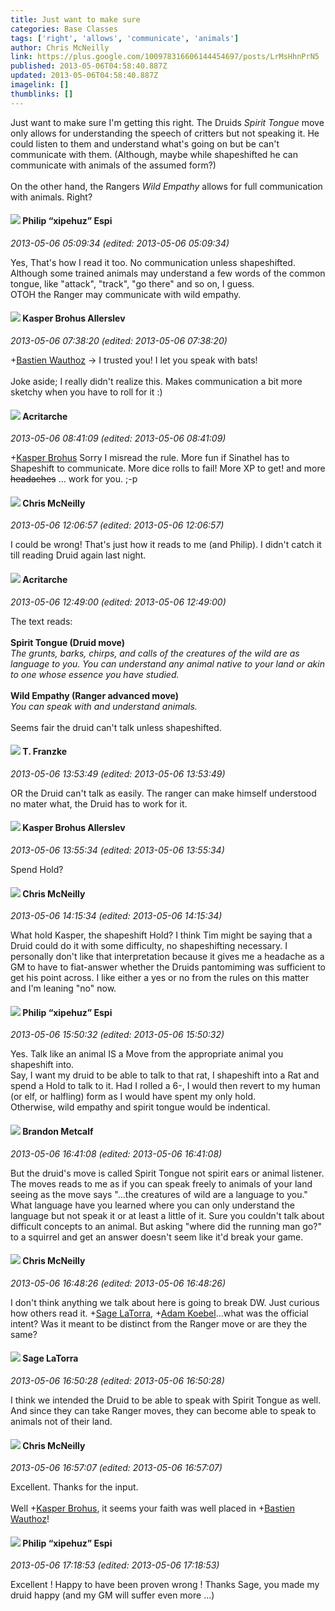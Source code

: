```yaml
---
title: Just want to make sure
categories: Base Classes
tags: ['right', 'allows', 'communicate', 'animals']
author: Chris McNeilly
link: https://plus.google.com/100978316606144454697/posts/LrMsHhnPrN5
published: 2013-05-06T04:58:40.887Z
updated: 2013-05-06T04:58:40.887Z
imagelink: []
thumblinks: []
---
```


Just want to make sure I&#39;m getting this right. The Druids <i>Spirit Tongue</i> move  only allows for understanding the speech of critters but not speaking it. He could listen to them and understand what&#39;s going on but be can&#39;t communicate with them. (Although, maybe while shapeshifted he can communicate with animals of the assumed form?)<br /><br />On the other hand, the Rangers <i>Wild  Empathy</i> allows for full communication with animals. Right?
<div id='comment z13pfznqgmbddxpvq22ljbgputrycdaaf04'>
  <h4><img src='{{site.baseurl}}//images/avatars/110664392551161086481_photo.jpg'> Philip “xipehuz” Espi</h4>
      <p><cite>2013-05-06 05:09:34 (edited: 2013-05-06 05:09:34)</cite></p>
        <p>Yes, That&#39;s how I read it too. No communication unless shapeshifted.<br />Although some trained animals may understand a few words of the common tongue, like &quot;attack&quot;, &quot;track&quot;, &quot;go there&quot; and so on, I guess.<br />OTOH the Ranger may communicate with wild empathy.</p>
</div>
        

<div id='comment z13pfznqgmbddxpvq22ljbgputrycdaaf04'>
  <h4><img src='{{site.baseurl}}//images/avatars/110937611143261107555_photo.jpg'> Kasper Brohus Allerslev</h4>
      <p><cite>2013-05-06 07:38:20 (edited: 2013-05-06 07:38:20)</cite></p>
        <p><span class="proflinkWrapper"><span class="proflinkPrefix">+</span><a class="proflink" href="https://plus.google.com/110514403260264899558" oid="110514403260264899558">Bastien Wauthoz</a></span> -&gt; I trusted you! I let you speak with bats!<br /><br />Joke aside; I really didn&#39;t realize this. Makes communication a bit more sketchy when you have to roll for it :)</p>
</div>
        

<div id='comment z13pfznqgmbddxpvq22ljbgputrycdaaf04'>
  <h4><img src='{{site.baseurl}}//images/avatars/110514403260264899558_photo.jpg'> Acritarche</h4>
      <p><cite>2013-05-06 08:41:09 (edited: 2013-05-06 08:41:09)</cite></p>
        <p><span class="proflinkWrapper"><span class="proflinkPrefix">+</span><a class="proflink" href="https://plus.google.com/110937611143261107555" oid="110937611143261107555">Kasper Brohus</a></span> Sorry I misread the rule. More fun if Sinathel has to Shapeshift to communicate. More dice rolls to fail! More XP to get! and more <del>headaches</del> ... work for you. ;-p</p>
</div>
        

<div id='comment z13pfznqgmbddxpvq22ljbgputrycdaaf04'>
  <h4><img src='{{site.baseurl}}//images/avatars/100978316606144454697_photo.jpg'> Chris McNeilly</h4>
      <p><cite>2013-05-06 12:06:57 (edited: 2013-05-06 12:06:57)</cite></p>
        <p>I could be wrong! That&#39;s just how it reads to me (and Philip). I didn&#39;t catch it till reading Druid again last night.</p>
</div>
        

<div id='comment z13pfznqgmbddxpvq22ljbgputrycdaaf04'>
  <h4><img src='{{site.baseurl}}//images/avatars/110514403260264899558_photo.jpg'> Acritarche</h4>
      <p><cite>2013-05-06 12:49:00 (edited: 2013-05-06 12:49:00)</cite></p>
        <p>The text reads:<br /><br /><b>Spirit Tongue (Druid move)</b><br /><i>The grunts, barks, chirps, and calls of the creatures of the wild are as language to you. You can understand any animal native to your land or akin to one whose essence you have studied.</i><br /><br /><b>Wild Empathy (Ranger advanced move)</b><br /><i>You can speak with and understand animals.</i><br /><br />Seems fair the druid can&#39;t talk unless shapeshifted.</p>
</div>
        

<div id='comment z13pfznqgmbddxpvq22ljbgputrycdaaf04'>
  <h4><img src='{{site.baseurl}}//images/avatars/110330901807759406775_photo.jpg'> T. Franzke</h4>
      <p><cite>2013-05-06 13:53:49 (edited: 2013-05-06 13:53:49)</cite></p>
        <p>OR the Druid can&#39;t talk as easily. The ranger can make himself understood no mater what, the Druid has to work for it.</p>
</div>
        

<div id='comment z13pfznqgmbddxpvq22ljbgputrycdaaf04'>
  <h4><img src='{{site.baseurl}}//images/avatars/110937611143261107555_photo.jpg'> Kasper Brohus Allerslev</h4>
      <p><cite>2013-05-06 13:55:34 (edited: 2013-05-06 13:55:34)</cite></p>
        <p>Spend Hold?</p>
</div>
        

<div id='comment z13pfznqgmbddxpvq22ljbgputrycdaaf04'>
  <h4><img src='{{site.baseurl}}//images/avatars/100978316606144454697_photo.jpg'> Chris McNeilly</h4>
      <p><cite>2013-05-06 14:15:34 (edited: 2013-05-06 14:15:34)</cite></p>
        <p>What hold Kasper, the shapeshift Hold? I think Tim might be saying that a Druid could do it with some difficulty, no shapeshifting necessary. I personally don&#39;t like that interpretation because it gives me a headache as a GM to have to fiat-answer whether the Druids pantomiming was sufficient to get his point across. I like either a yes or no from the rules on this matter and I&#39;m leaning &quot;no&quot; now.</p>
</div>
        

<div id='comment z13pfznqgmbddxpvq22ljbgputrycdaaf04'>
  <h4><img src='{{site.baseurl}}//images/avatars/110664392551161086481_photo.jpg'> Philip “xipehuz” Espi</h4>
      <p><cite>2013-05-06 15:50:32 (edited: 2013-05-06 15:50:32)</cite></p>
        <p>Yes. Talk like an animal IS a Move from the appropriate animal you shapeshift into.<br />Say, I want my druid to be able to talk to that rat, I shapeshift into a Rat and spend a Hold to talk to it. Had I rolled a 6-, I would then revert to my human (or elf, or halfling) form as I would have spent my only hold.<br />Otherwise, wild empathy and spirit tongue would be indentical.</p>
</div>
        

<div id='comment z13pfznqgmbddxpvq22ljbgputrycdaaf04'>
  <h4><img src='{{site.baseurl}}//images/avatars/112479737713486877061_photo.jpg'> Brandon Metcalf</h4>
      <p><cite>2013-05-06 16:41:08 (edited: 2013-05-06 16:41:08)</cite></p>
        <p>But the druid&#39;s move is called Spirit Tongue not spirit ears or animal listener. The moves reads to me as if you can speak freely to animals of your land seeing as the move says &quot;...the creatures of wild are a language to you.&quot; What language have you learned where you can only understand the language but not speak it or at least a little of it. Sure you couldn&#39;t talk about difficult concepts to an animal. But asking &quot;where did the running man go?&quot; to a squirrel and get an answer doesn&#39;t seem like it&#39;d break your game. </p>
</div>
        

<div id='comment z13pfznqgmbddxpvq22ljbgputrycdaaf04'>
  <h4><img src='{{site.baseurl}}//images/avatars/100978316606144454697_photo.jpg'> Chris McNeilly</h4>
      <p><cite>2013-05-06 16:48:26 (edited: 2013-05-06 16:48:26)</cite></p>
        <p>I don&#39;t think anything we talk about here is going to break DW. Just curious how others read it. <span class="proflinkWrapper"><span class="proflinkPrefix">+</span><a class="proflink" href="https://plus.google.com/117415966179711277938" oid="117415966179711277938">Sage LaTorra</a></span>, <span class="proflinkWrapper"><span class="proflinkPrefix">+</span><a class="proflink" href="https://plus.google.com/112484087750169360510" oid="112484087750169360510">Adam Koebel</a></span>...what was the official intent? Was it meant to be distinct from the Ranger move or are they the same?</p>
</div>
        

<div id='comment z13pfznqgmbddxpvq22ljbgputrycdaaf04'>
  <h4><img src='{{site.baseurl}}//images/avatars/117415966179711277938_photo.jpg'> Sage LaTorra</h4>
      <p><cite>2013-05-06 16:50:28 (edited: 2013-05-06 16:50:28)</cite></p>
        <p>I think we intended the Druid to be able to speak with Spirit Tongue as well. And since they can take Ranger moves, they can become able to speak to animals not of their land.</p>
</div>
        

<div id='comment z13pfznqgmbddxpvq22ljbgputrycdaaf04'>
  <h4><img src='{{site.baseurl}}//images/avatars/100978316606144454697_photo.jpg'> Chris McNeilly</h4>
      <p><cite>2013-05-06 16:57:07 (edited: 2013-05-06 16:57:07)</cite></p>
        <p>Excellent. Thanks for the input.<br /><br />Well <span class="proflinkWrapper"><span class="proflinkPrefix">+</span><a class="proflink" href="https://plus.google.com/110937611143261107555" oid="110937611143261107555">Kasper Brohus</a></span>, it seems your faith was well placed in <span class="proflinkWrapper"><span class="proflinkPrefix">+</span><a class="proflink" href="https://plus.google.com/110514403260264899558" oid="110514403260264899558">Bastien Wauthoz</a></span>!</p>
</div>
        

<div id='comment z13pfznqgmbddxpvq22ljbgputrycdaaf04'>
  <h4><img src='{{site.baseurl}}//images/avatars/110664392551161086481_photo.jpg'> Philip “xipehuz” Espi</h4>
      <p><cite>2013-05-06 17:18:53 (edited: 2013-05-06 17:18:53)</cite></p>
        <p>Excellent ! Happy to have been proven wrong ! Thanks Sage, you made my druid happy (and my GM will suffer even more ...)</p>
</div>
        